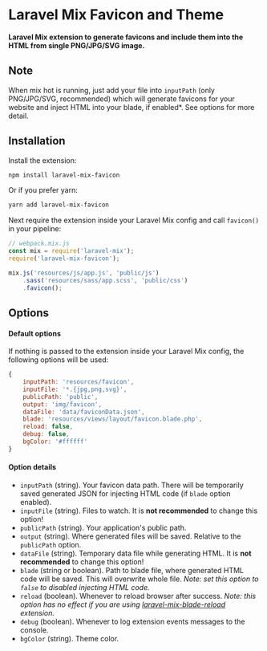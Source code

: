 # Laravel Mix Favicon and Theme

**Laravel Mix extension to generate favicons and include them into the HTML from single PNG/JPG/SVG image.**

## Note

When mix hot is running, just add your file into `inputPath` (only PNG/JPG/SVG, recommended) which will generate favicons for your website and inject HTML into your blade, if enabled*. See options for more detail.

## Installation

Install the extension:

```sh
npm install laravel-mix-favicon
```

Or if you prefer yarn:

```sh
yarn add laravel-mix-favicon
```

Next require the extension inside your Laravel Mix config and call `favicon()` in your pipeline:

```js
// webpack.mix.js
const mix = require('laravel-mix');
require('laravel-mix-favicon');

mix.js('resources/js/app.js', 'public/js')
    .sass('resources/sass/app.scss', 'public/css')
    .favicon();
```

## Options

#### Default options

If nothing is passed to the extension inside your Laravel Mix config, the following options will be used:

```js
{
    inputPath: 'resources/favicon',
    inputFile: '*.{jpg,png,svg}',
    publicPath: 'public',
    output: 'img/favicon',
    dataFile: 'data/faviconData.json',
    blade: 'resources/views/layout/favicon.blade.php',
    reload: false,
    debug: false,
    bgColor: '#ffffff'
}
```

#### Option details

* `inputPath` (string). Your favicon data path. There will be temporarily saved generated JSON for injecting HTML code (if `blade` option enabled).
* `inputFile` (string). Files to watch. It is **not recommended** to change this option!
* `publicPath` (string). Your application's public path.
* `output` (string). Where generated files will be saved. Relative to the `publicPath` option.
* `dataFile` (string). Temporary data file while generating HTML. It is **not recommended** to change this option!
* `blade` (string or boolean). Path to blade file, where generated HTML code will be saved. This will overwrite whole file. _Note: set this option to `false` to disabled injecting HTML code._
* `reload` (boolean). Whenever to reload browser after success. _Note: this option has no effect if you are using [laravel-mix-blade-reload](https://www.npmjs.com/package/laravel-mix-blade-reload) extension._
* `debug` (boolean). Whenever to log extension events messages to the console.
* `bgColor` (string). Theme color.